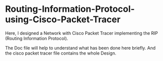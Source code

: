 # Routing-Information-Protocol-using-Cisco-Packet-Tracer
Here, I designed a Network with Cisco Packet Tracer implementing the RIP (Routing Information Protocol).

The Doc file will help to understand what has been done here briefly. And the cisco packet tracer file contains the whole Design.
